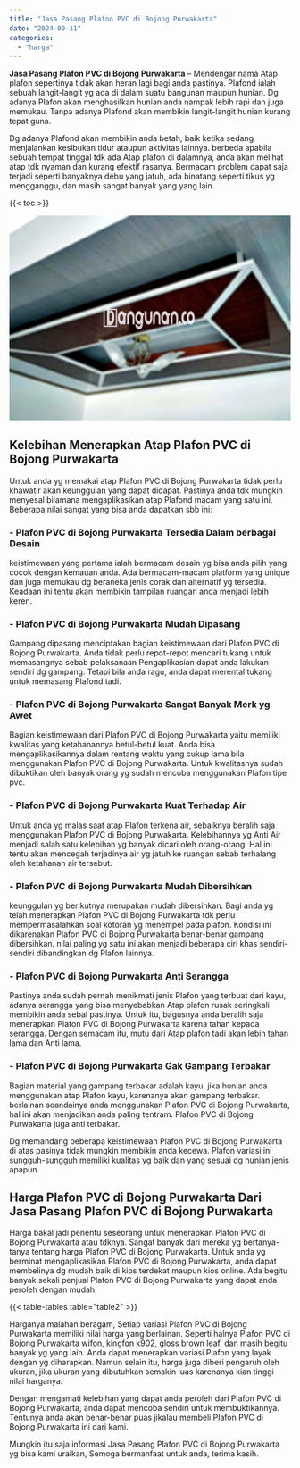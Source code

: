 ```yaml
---
title: "Jasa Pasang Plafon PVC di Bojong Purwakarta"
date: "2024-09-11"
categories: 
  - "harga"
---
```


**Jasa Pasang Plafon PVC di Bojong Purwakarta** – Mendengar nama Atap plafon sepertinya tidak akan heran lagi bagi anda pastinya. Plafond ialah sebuah langit-langit yg ada di dalam suatu bangunan maupun hunian. Dg adanya Plafon akan menghasilkan hunian anda nampak lebih rapi dan juga memukau. Tanpa adanya Plafond akan membikin langit-langit hunian kurang tepat guna.

Dg adanya Plafond akan membikin anda betah, baik ketika sedang menjalankan kesibukan tidur ataupun aktivitas lainnya. berbeda apabila sebuah tempat tinggal tdk ada Atap plafon di dalamnya, anda akan melihat atap tdk nyaman dan kurang efektif rasanya. Bermacam problem dapat saja terjadi seperti banyaknya debu yang jatuh, ada binatang seperti tikus yg mengganggu, dan masih sangat banyak yang yang lain.

{{< toc >}}

![Jasa Pasang Plafon PVC di Bojong Purwakarta](/images/flafond-pvc-murah21.png)

## Kelebihan Menerapkan Atap Plafon PVC di Bojong Purwakarta

Untuk anda yg memakai atap Plafon PVC di Bojong Purwakarta tidak perlu khawatir akan keunggulan yang dapat didapat. Pastinya anda tdk mungkin menyesal bilamana mengaplikasikan atap Plafond macam yang satu ini. Beberapa nilai sangat yang bisa anda dapatkan sbb ini:

### \- Plafon PVC di Bojong Purwakarta Tersedia Dalam berbagai Desain

keistimewaan yang pertama ialah bermacam desain yg bisa anda pilih yang cocok dengan kemauan anda. Ada bermacam-macam platform yang unique dan juga memukau dg beraneka jenis corak dan alternatif yg tersedia. Keadaan ini tentu akan membikin tampilan ruangan anda menjadi lebih keren.

### \- Plafon PVC di Bojong Purwakarta Mudah Dipasang

Gampang dipasang menciptakan bagian keistimewaan dari Plafon PVC di Bojong Purwakarta. Anda tidak perlu repot-repot mencari tukang untuk memasangnya sebab pelaksanaan Pengaplikasian dapat anda lakukan sendiri dg gampang. Tetapi bila anda ragu, anda dapat merental tukang untuk memasang Plafond tadi.

### \- Plafon PVC di Bojong Purwakarta Sangat Banyak Merk yg Awet

Bagian keistimewaan dari Plafon PVC di Bojong Purwakarta yaitu memiliki kwalitas yang ketahanannya betul-betul kuat. Anda bisa mengaplikasikannya dalam rentang waktu yang cukup lama bila menggunakan Plafon PVC di Bojong Purwakarta. Untuk kwalitasnya sudah dibuktikan oleh banyak orang yg sudah mencoba menggunakan Plafon tipe pvc.

### \- Plafon PVC di Bojong Purwakarta Kuat Terhadap Air

Untuk anda yg malas saat atap Plafon terkena air, sebaiknya beralih saja menggunakan Plafon PVC di Bojong Purwakarta. Kelebihannya yg Anti Air menjadi salah satu kelebihan yg banyak dicari oleh orang-orang. Hal ini tentu akan mencegah terjadinya air yg jatuh ke ruangan sebab terhalang oleh ketahanan air tersebut.

### \- Plafon PVC di Bojong Purwakarta Mudah Dibersihkan

keunggulan yg berikutnya merupakan mudah dibersihkan. Bagi anda yg telah menerapkan Plafon PVC di Bojong Purwakarta tdk perlu mempermasalahkan soal kotoran yg menempel pada plafon. Kondisi ini dikarenakan Plafon PVC di Bojong Purwakarta benar-benar gampang dibersihkan. nilai paling yg satu ini akan menjadi beberapa ciri khas sendiri-sendiri dibandingkan dg Plafon lainnya.

### \- Plafon PVC di Bojong Purwakarta Anti Serangga

Pastinya anda sudah pernah menikmati jenis Plafon yang terbuat dari kayu, adanya serangga yang bisa menyebabkan Atap plafon rusak seringkali membikin anda sebal pastinya. Untuk itu, bagusnya anda beralih saja menerapkan Plafon PVC di Bojong Purwakarta karena tahan kepada serangga. Dengan semacam itu, mutu dari Atap plafon tadi akan lebih tahan lama dan Anti lama.

### \- Plafon PVC di Bojong Purwakarta Gak Gampang Terbakar

Bagian material yang gampang terbakar adalah kayu, jika hunian anda menggunakan atap Plafon kayu, karenanya akan gampang terbakar. berlainan seandainya anda menggunakan Plafon PVC di Bojong Purwakarta, hal ini akan menjadikan anda paling tentram. Plafon PVC di Bojong Purwakarta juga anti terbakar.

Dg memandang beberapa keistimewaan Plafon PVC di Bojong Purwakarta di atas pasinya tidak mungkin membikin anda kecewa. Plafon variasi ini sungguh-sungguh memiliki kualitas yg baik dan yang sesuai dg hunian jenis apapun.

## Harga Plafon PVC di Bojong Purwakarta Dari Jasa Pasang Plafon PVC di Bojong Purwakarta

Harga bakal jadi penentu seseorang untuk menerapkan Plafon PVC di Bojong Purwakarta atau tdknya. Sangat banyak dari mereka yg bertanya-tanya tentang harga Plafon PVC di Bojong Purwakarta. Untuk anda yg berminat mengaplikasikan Plafon PVC di Bojong Purwakarta, anda dapat membelinya dg mudah baik di kios terdekat maupun kios online. Ada begitu banyak sekali penjual Plafon PVC di Bojong Purwakarta yang dapat anda peroleh dengan mudah.

{{< table-tables table="table2" >}}

Harganya malahan beragam, Setiap variasi Plafon PVC di Bojong Purwakarta memiliki nilai harga yang berlainan. Seperti halnya Plafon PVC di Bojong Purwakarta wifon, kingfon k902, gloss brown leaf, dan masih begitu banyak yg yang lain. Anda dapat menerapkan variasi Plafon yang layak dengan yg diharapkan. Namun selain itu, harga juga diberi pengaruh oleh ukuran, jika ukuran yang dibutuhkan semakin luas karenanya kian tinggi nilai harganya.

Dengan mengamati kelebihan yang dapat anda peroleh dari Plafon PVC di Bojong Purwakarta, anda dapat mencoba sendiri untuk membuktikannya. Tentunya anda akan benar-benar puas jikalau membeli Plafon PVC di Bojong Purwakarta ini dari kami.

Mungkin itu saja informasi Jasa Pasang Plafon PVC di Bojong Purwakarta yg bisa kami uraikan, Semoga bermanfaat untuk anda, terima kasih.
